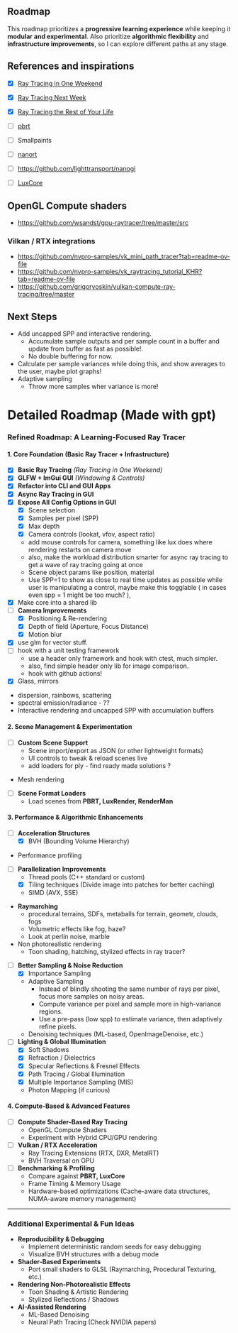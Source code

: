
## Roadmap

This roadmap prioritizes a **progressive learning experience** while keeping it **modular and experimental**.
Also prioritize **algorithmic flexibility** and **infrastructure improvements**, so I can explore different paths at any stage.  

## References and inspirations

- [x] [Ray Tracing in One Weekend](https://raytracing.github.io/books/RayTracingInOneWeekend.html)
- [x] [Ray Tracing Next Week](https://raytracing.github.io/books/RayTracingNextWeek.html)
- [x] [Ray Tracing the Rest of Your Life](https://raytracing.github.io/books/RayTracingTheRestOfYourLife.html)

- [ ] [pbrt](https://github.com/mmp/pbrt-v4)
- [ ] Smallpaints
- [ ] [nanort](https://github.com/lighttransport/nanort?tab=readme-ov-file)
- [ ] https://github.com/lighttransport/nanogi
- [ ] [LuxCore](https://github.com/LuxCoreRender/LuxCore)

## OpenGL Compute shaders
- https://github.com/wsandst/gpu-raytracer/tree/master/src

### Vilkan / RTX integrations
- https://github.com/nvpro-samples/vk_mini_path_tracer?tab=readme-ov-file
- https://github.com/nvpro-samples/vk_raytracing_tutorial_KHR?tab=readme-ov-file
- https://github.com/grigoryoskin/vulkan-compute-ray-tracing/tree/master

## Next Steps
- Add uncapped SPP and interactive rendering.
  - Accumulate sample outputs and per sample count in a buffer and update from buffer as fast as possible!. 
  - No double buffering for now.
- Calculate per sample variances while doing this, and show averages to the user, maybe plot graphs!
- Adaptive sampling
  - Throw more samples wher variance is more!

# Detailed Roadmap (Made with gpt)

### **Refined Roadmap: A Learning-Focused Ray Tracer**  

#### **1. Core Foundation (Basic Ray Tracer + Infrastructure)**
- [x] **Basic Ray Tracing** *(Ray Tracing in One Weekend)*
- [x] **GLFW + ImGui GUI** *(Windowing & Controls)*
- [x] **Refactor into CLI and GUI Apps**
- [x] **Async Ray Tracing in GUI**
- [x] **Expose All Config Options in GUI** 
  - [x] Scene selection
  - [x] Samples per pixel (SPP)
  - [x] Max depth
  - [x] Camera controls (lookat, vfov, aspect ratio)
  - add mouse controls for camera, something like lux does where rendering restarts on camera move
  - also, make the workload distribution smarter for async ray tracing to get a wave of ray tracing going at once
  - Scene object params like position, material
  - Use SPP=1 to show as close to real time updates as possible while user is manipulating a control, 
    maybe make this togglable ( in cases even spp = 1 might be too much? ), 
- [x] Make core into a shared lib
- [ ] **Camera Improvements**
  - [x] Positioning & Re-rendering  
  - [x] Depth of field (Aperture, Focus Distance)
  - [x] Motion blur
- [x] use glm for vector stuff.
- [ ] hook with a unit testing framework 
  - use a header only framework and hook with ctest, much simpler.
  - also, find simple header only lib for image comparison.
  - hook with github actions!
- [x] Glass, mirrors
- dispersion, rainbows, scattering
- spectral emission/radiance - ??
- Interactive rendering and uncapped SPP with accumulation buffers
    

#### **2. Scene Management & Experimentation**
- [ ] **Custom Scene Support**
  - Scene import/export as JSON (or other lightweight formats)
  - UI controls to tweak & reload scenes live  
  - add loaders for ply - find ready made solutions ?
- Mesh rendering
- [ ] **Scene Format Loaders**
  - Load scenes from **PBRT, LuxRender, RenderMan**

#### **3. Performance & Algorithmic Enhancements**
- [ ] **Acceleration Structures**
  - [x]  BVH (Bounding Volume Hierarchy)
- Performance profiling
- [ ] **Parallelization Improvements**
  - Thread pools (C++ standard or custom)  
  - [x] Tiling techniques (Divide image into patches for better caching)  
  - SIMD (AVX, SSE)  
- **Raymarching**
    - procedural terrains, SDFs, metaballs for terrain, geometr, clouds, fogs
    - Volumetric effects like fog, haze?
    - Look at perlin noise, marble
- Non photorealistic rendering
    - Toon shading, hatching, stylized effects in ray tracer?
- [ ] **Better Sampling & Noise Reduction**
  - [x] Importance Sampling
  - Adaptive Sampling  
    - Instead of blindly shooting the same number of rays per pixel, focus more samples on noisy areas.
    - Compute variance per pixel and sample more in high-variance regions.
    - Use a pre-pass (low spp) to estimate variance, then adaptively refine pixels.
  - Denoising techniques (ML-based, OpenImageDenoise, etc.)  
- [ ] **Lighting & Global Illumination**
  - [x] Soft Shadows  
  - [x] Refraction / Dielectrics  
  - [x] Specular Reflections & Fresnel Effects  
  - [x] Path Tracing / Global Illumination  
  - [x] Multiple Importance Sampling (MIS)  
  - Photon Mapping (if curious)  

#### **4. Compute-Based & Advanced Features**
- [ ] **Compute Shader-Based Ray Tracing**
  - OpenGL Compute Shaders  
  - Experiment with Hybrid CPU/GPU rendering  
- [ ] **Vulkan / RTX Acceleration**
  - Ray Tracing Extensions (RTX, DXR, MetalRT)  
  - BVH Traversal on GPU  
- [ ] **Benchmarking & Profiling**
  - Compare against **PBRT, LuxCore**  
  - Frame Timing & Memory Usage  
  - Hardware-based optimizations (Cache-aware data structures, NUMA-aware memory management)  

---

### **Additional Experimental & Fun Ideas**
- **Reproducibility & Debugging**
  - Implement deterministic random seeds for easy debugging  
  - Visualize BVH structures with a debug mode  
- **Shader-Based Experiments**
  - Port small shaders to GLSL (Raymarching, Procedural Texturing, etc.)  
- **Rendering Non-Photorealistic Effects**
  - Toon Shading & Artistic Rendering  
  - Stylized Reflections / Shadows  
- **AI-Assisted Rendering**
  - ML-Based Denoising  
  - Neural Path Tracing (Check NVIDIA papers)  

